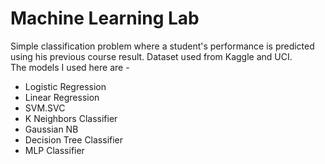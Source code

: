 # Machine Learning Lab
Simple classification problem where a student's performance is predicted using his previous course result. Dataset used from Kaggle and UCI.
</br>The models I used here are -  
* Logistic Regression
* Linear Regression
* SVM.SVC 
* K Neighbors Classifier
* Gaussian NB
* Decision Tree Classifier
* MLP Classifier

